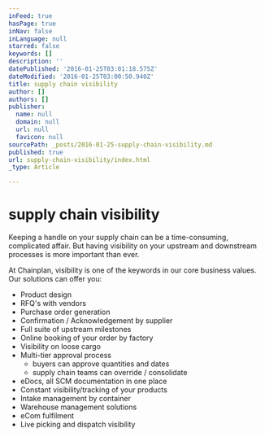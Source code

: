 ```yaml
---
inFeed: true
hasPage: true
inNav: false
inLanguage: null
starred: false
keywords: []
description: ''
datePublished: '2016-01-25T03:01:18.575Z'
dateModified: '2016-01-25T03:00:50.940Z'
title: supply chain visibility
author: []
authors: []
publisher:
  name: null
  domain: null
  url: null
  favicon: null
sourcePath: _posts/2016-01-25-supply-chain-visibility.md
published: true
url: supply-chain-visibility/index.html
_type: Article

---
```

# supply chain visibility

Keeping a handle on your supply chain can be a time-consuming, complicated affair. But having visibility on your upstream and downstream processes is more important than ever.

At Chainplan, visibility is one of the keywords in our core business values. Our solutions can offer you:

* Product design
* RFQ's with vendors
* Purchase order generation
* Confirmation / Acknowledgement by supplier
* Full suite of upstream milestones
* Online booking of your order by factory
* Visibility on loose cargo
* Multi-tier approval process
  * buyers can approve quantities and dates
  * supply chain teams can override / consolidate
* eDocs, all SCM documentation in one place
* Constant visibility/tracking of your products
* Intake management by container 
* Warehouse management solutions
* eCom fulfilment 
* Live picking and dispatch visibility